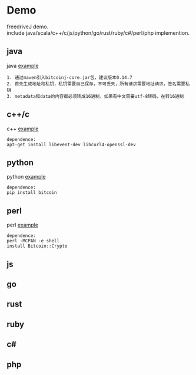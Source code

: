 # Demo 
freedriveJ demo.     
include java/scala/c++/c/js/python/go/rust/ruby/c#/perl/php implemention.
## java
java [example](./java)
```
1. 通过maven引入bitcoinj-core.jar包，建议版本0.14.7
2. 首先生成地址和私钥，私钥需要自己保存，不可丢失，所有请求需要地址请求，签名需要私钥
3. metadata和data的内容都必须转成16进制，如果有中文需要utf-8转码，在转16进制
```
## c++/c
c++ [example](./c++)
```
dependence:      
apt-get install libevent-dev libcurl4-openssl-dev
```
## python
python [example](./python)
```
dependence:
pip install bitcoin
```
## perl
perl [example](./perl)
```
dependence:
perl -MCPAN -e shell
install Bitcoin::Crypto
```
## js

## go

## rust

## ruby

## c#

## php
